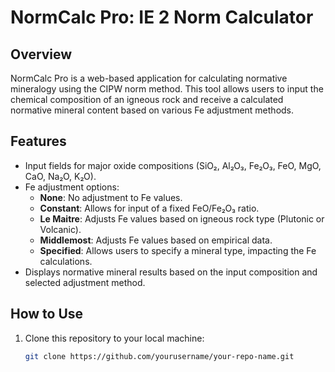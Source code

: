 # NormCalc Pro: IE 2 Norm Calculator

## Overview
NormCalc Pro is a web-based application for calculating normative mineralogy using the CIPW norm method. This tool allows users to input the chemical composition of an igneous rock and receive a calculated normative mineral content based on various Fe adjustment methods.

## Features
- Input fields for major oxide compositions (SiO₂, Al₂O₃, Fe₂O₃, FeO, MgO, CaO, Na₂O, K₂O).
- Fe adjustment options:
  - **None**: No adjustment to Fe values.
  - **Constant**: Allows for input of a fixed FeO/Fe₂O₃ ratio.
  - **Le Maitre**: Adjusts Fe values based on igneous rock type (Plutonic or Volcanic).
  - **Middlemost**: Adjusts Fe values based on empirical data.
  - **Specified**: Allows users to specify a mineral type, impacting the Fe calculations.
- Displays normative mineral results based on the input composition and selected adjustment method.

## How to Use
1. Clone this repository to your local machine:
   ```bash
   git clone https://github.com/yourusername/your-repo-name.git
